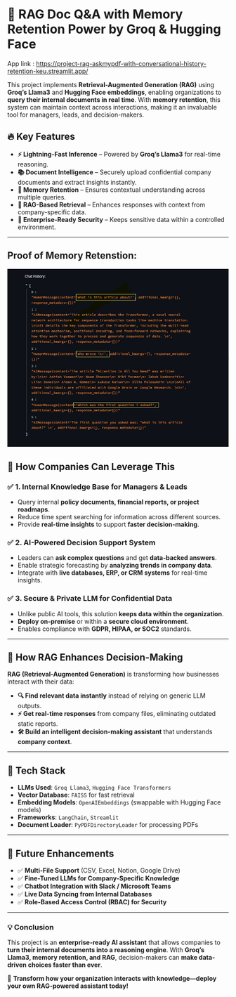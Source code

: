 # 🚀 RAG Doc Q&A with Memory Retention Power by Groq & Hugging Face

App link : https://project-rag-askmypdf-with-conversational-history-retention-keu.streamlit.app/

This project implements **Retrieval-Augmented Generation (RAG)** using **Groq’s Llama3** and **Hugging Face embeddings**, enabling organizations to **query their internal documents in real time**. With **memory retention**, this system can maintain context across interactions, making it an invaluable tool for managers, leads, and decision-makers.

## 🔥 Key Features
- **⚡ Lightning-Fast Inference** – Powered by **Groq’s Llama3** for real-time reasoning.
- **📚 Document Intelligence** – Securely upload confidential company documents and extract insights instantly.
- **🧠 Memory Retention** – Ensures contextual understanding across multiple queries.
- **🔎 RAG-Based Retrieval** – Enhances responses with context from company-specific data.
- **🔐 Enterprise-Ready Security** – Keeps sensitive data within a controlled environment.

---
## Proof of Memory Retenstion:
![Memory Retention Proof](https://github.com/akankshakusf/Project-RAG-AskMyPdf-with-Conversational-History-Retention/blob/master/image.png)



## 🏢 **How Companies Can Leverage This**
### ✅ **1. Internal Knowledge Base for Managers & Leads**
   - Query internal **policy documents, financial reports, or project roadmaps**.
   - Reduce time spent searching for information across different sources.
   - Provide **real-time insights** to support **faster decision-making**.

### ✅ **2. AI-Powered Decision Support System**
   - Leaders can **ask complex questions** and get **data-backed answers**.
   - Enable strategic forecasting by **analyzing trends in company data**.
   - Integrate with **live databases, ERP, or CRM systems** for real-time insights.

### ✅ **3. Secure & Private LLM for Confidential Data**
   - Unlike public AI tools, this solution **keeps data within the organization**.
   - **Deploy on-premise** or within a **secure cloud environment**.
   - Enables compliance with **GDPR, HIPAA, or SOC2** standards.

---

## 🔄 **How RAG Enhances Decision-Making**
**RAG (Retrieval-Augmented Generation)** is transforming how businesses interact with their data:
- **🔍 Find relevant data instantly** instead of relying on generic LLM outputs.
- **⚡ Get real-time responses** from company files, eliminating outdated static reports.
- **🛠️ Build an intelligent decision-making assistant** that understands **company context**.

---

## 📌 **Tech Stack**
- **LLMs Used**: `Groq Llama3`, `Hugging Face Transformers`
- **Vector Database**: `FAISS` for fast retrieval
- **Embedding Models**: `OpenAIEmbeddings` (swappable with Hugging Face models)
- **Frameworks**: `LangChain`, `Streamlit`
- **Document Loader**: `PyPDFDirectoryLoader` for processing PDFs

---

## 🚀 **Future Enhancements**
- ✅ **Multi-File Support** (CSV, Excel, Notion, Google Drive)
- ✅ **Fine-Tuned LLMs for Company-Specific Knowledge**
- ✅ **Chatbot Integration with Slack / Microsoft Teams**
- ✅ **Live Data Syncing from Internal Databases**
- ✅ **Role-Based Access Control (RBAC) for Security**

---

### **💡 Conclusion**
This project is an **enterprise-ready AI assistant** that allows companies to **turn their internal documents into a reasoning engine**. With **Groq’s Llama3, memory retention, and RAG**, decision-makers can **make data-driven choices faster than ever**.  

🚀 **Transform how your organization interacts with knowledge—deploy your own RAG-powered assistant today!**
